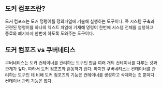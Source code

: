 ## 도커 컴포즈란?

도커 컴포즈는 도커 명령어를 정의파일에 기술해 실행하는 도구이다.
즉 시스템 구축과 관련된 명령어를 하나의 텍스트 파일에 기재해 명령어 한번에 시스템 전체를 실행하고 종료와 폐기까지 한번에 하도록 도와주는 도구이다.

## 도커 컴포즈 vs 쿠버네티스

쿠버네티스는 도커 컨테이너를 관리하는 도구인 만큼 여러 개의 컨테이너를 다루는 것과 관계가 깊다. 따라서 도커 컴포즈와 혼동하기 쉽다.
하지만 쿠버네티스는 컨테이너를 관리하는 도구인 데 비해 도커 컴포즈의 기능은 컨테이너를 생성하고 삭제하는 것 뿐이다. 컨테이너 관리 기능은 없다.
